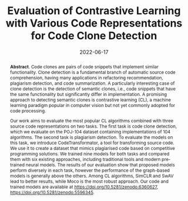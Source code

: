 ---
title: "Evaluation of Contrastive Learning with Various Code Representations for Code Clone Detection"
authors: '<i>Maksim Zubkov, Egor Spirin, Egor Bogomolov, and Timofey Bryksin</i>'
status: "preprint"
collection: publications
permalink: /publications/2022-06-17-contrastive-learning-for-semantic-clones
date: 2022-06-17
venue: "<b>arXiv</b>"
pdf: 'https://arxiv.org/abs/2206.08726'
data: 'https://zenodo.org/record/6360627'
counter_id: 'P4'
abstract: "<p><b>Abstract</b>. Code clones are pairs of code snippets that implement similar functionality. Clone detection is a fundamental branch of automatic source code comprehension, having many applications in refactoring recommendation, plagiarism detection, and code summarization. A particularly interesting case of clone detection is the detection of semantic clones, i.e., code snippets that have the same functionality but significantly differ in implementation. A promising approach to detecting semantic clones is contrastive learning (CL), a machine learning paradigm popular in computer vision but not yet commonly adopted for code processing.</p><p>Our work aims to evaluate the most popular CL algorithms combined with three source code representations on two tasks. The first task is code clone detection, which we evaluate on the POJ-104 dataset containing implementations of 104 algorithms. The second task is plagiarism detection. To evaluate the models on this task, we introduce CodeTransformator, a tool for transforming source code. We use it to create a dataset that mimics plagiarised code based on competitive programming solutions. We trained nine models for both tasks and compared them with six existing approaches, including traditional tools and modern pre-trained neural models. The results of our evaluation show that proposed models perform diversely in each task, however the performance of the graph-based models is generally above the others. Among CL algorithms, SimCLR and SwAV lead to better results, while Moco is the most robust approach. Our code and trained models are available at <a href='https://doi.org/10.5281/zenodo.6360627'>https://doi.org/10.5281/zenodo.6360627</a>, <a href='https://doi.org/10.5281/zenodo.5596345'>https://doi.org/10.5281/zenodo.5596345</a>.</p>"
---